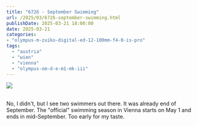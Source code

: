 ```yaml
---
title: "6726 - September Swimming"
url: /2025/03/6726-september-swimming.html
publishDate: 2025-03-21 18:00:00
date: 2025-03-21
categories:
- "olympus-m-zuiko-digital-ed-12-100mm-f4-0-is-pro"
tags:
  - "austria"
  - "wien"
  - "vienna"
  - "olympus-om-d-e-m1-mk-iii"
---
```

<div class="container">
<div class="center"><a target="_blank" href="https://d25zfm9zpd7gm5.cloudfront.net/1200x1200/2020/20200922_165705_lr.jpg"><img class="webfeedsFeaturedVisual" src="https://d25zfm9zpd7gm5.cloudfront.net/0600x0600/2020/20200922_165705_lr.jpg" /></a></div>
</div>
<br />

No, I didn't, but I see two swimmers out there. It was
already end of September. The "official" swimming season in
Vienna starts on May 1 and ends in mid-September. Too early
for my taste.
